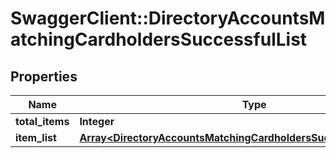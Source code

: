 # SwaggerClient::DirectoryAccountsMatchingCardholdersSuccessfulList

## Properties
Name | Type | Description | Notes
------------ | ------------- | ------------- | -------------
**total_items** | **Integer** |  | [optional] 
**item_list** | [**Array&lt;DirectoryAccountsMatchingCardholdersSuccessfulListItemList&gt;**](DirectoryAccountsMatchingCardholdersSuccessfulListItemList.md) |  | [optional] 

